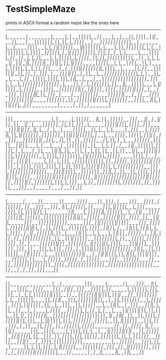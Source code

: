 # TestSimpleMaze
prints in ASCII format a random maze like the ones here

  _ _ _ _ _ _ _ _ _ _ _ _ _ _ _ _ _ _ _ _ _ _ _ _ _ _ _ _ _ _ _
|_     _ _ _ _ _  |  _   _ _ _   _ _ _  |_ _ _ _  |_  |  _ _  | |
|  _|_      |_ _ _| |_ _ _ _  |_   _ _|_ _   _ _|_  |_ _|   |_  |
|  _  | |_|    _   _   _    |_  |_ _ _   _|_ _ _  | |   | | |   |
|_  | |_  | |_  |_ _| |_ _|_ _|_ _ _ _|_ _   _ _| |_ _|_ _|_ _| |
| | | |_ _|_  |_ _  |  _     _ _ _ _ _    |_ _  |_ _ _ _      | |
|   |  _ _  |_  |_ _|_  |_|   |   |   | |_    |  _   _  |_|_| | |
| | |     |_  |_ _ _  |_  | |_ _| | | |_  | | |_  |_  |_ _  | | |
| | | | |_  |_    | | |  _|  _  |_ _| |_ _| |_  |_ _|_ _  |_|_ _|
| | | |_  | | | |_ _| |_  |_ _|  _  |_ _  |_  |_ _ _ _  |_ _ _  |
| | | |_ _|  _|  _  |_  |_ _  |_  |_   _|_  |_   _ _  |_  |_  | |
| | |_  |_ _|   |_ _| |  _  |_  |_ _|_    |_ _|   | |_  |   | | |
| |   |_ _  | |  _    |_  |_  |_ _    |_|_ _  | |_|_ _ _|_|_ _| |
| | |_|  _ _| |_  |_|_  |_  | |_  |_|_  |  _| |_ _ _ _   _  |  _|
| |_  |_ _  |_  |_ _  |  _| |_  |_ _  | |_  |  _ _ _  |_  | | | |
|_  |  _  |_  |   |_ _|   |_  |_ _ _ _|_ _ _|_   _  | | | |_|_ _|
| | |_ _|   | |_|_  | | |   |_ _  |_ _ _   _  | |_ _|_ _|_ _ _  |
| | |   | |_|_ _  | |_ _| |  _ _|_ _  |  _|  _|_   _    |  _ _ _|
| | |_| |_  |_ _ _|_ _  | |_ _  |_ _ _| | | |   |_ _| | |_  |  _|
| |_  |_  |_  |  _ _  | |_ _  |_ _ _  |_ _|_ _|_ _  | | | | |_  |
| | |_  | | |_ _|   |_|_ _  |_ _ _ _|_   _   _  |  _| |_ _| |  _|
| | | |_ _|   |  _|_  |   | |_  |  _  |_ _|_  | |_  |_ _  |_ _| |
| | | | |  _| |_  | |_ _| |   |_ _  |_ _ _  | |_ _|_ _  |_     _|
| | | | |_  |_  | |_ _   _|_|_ _  | |   | | |_ _   _  |_  |_|_  |
| | |  _  |_ _| | |   | |  _ _  | |_ _|_  |_ _ _|   | | | |     |
|   |_|  _|  _ _| |_| | | |  _ _| |_  |  _|  _  | | | |  _| |_| |
| |_ _ _|  _ _  |_ _ _|_ _|_  |_ _  | | |  _|  _| |_|_|_  | |_ _|
| |_ _   _|  _ _ _ _|  _ _  | |  _|_ _| |_  |_ _|_ _ _ _ _|_   _|
| |   |_  |_|    _ _ _|  _ _| |_ _ _   _|  _|   |   |_ _    |_  |
|_ _|_  | |  _|_  |   |_|  _ _ _ _  |_  | |  _|_ _|_  |  _|_ _  |
|  _ _| | | |   |_ _|_  |_|   |   |_  | |_ _|     |   |_  |  _| |
|_ _   _ _|_ _|_  |   |_ _ _|_| |_  |   |   |_| |_ _|_  |_ _|  _|
|_ _ _ _ _ _ _ _ _ _|_ _ _ _ _ _|_ _ _|_ _|_ _ _|_ _ _ _ _ _ _  |

  _ _ _ _ _ _ _ _ _ _ _ _ _ _ _ _ _ _ _ _ _ _ _ _ _ _ _ _ _ _ _
| |   |  _ _   _ _ _     _ _     _ _ _ _ _  |_  |  _ _ _ _  |_  |
|  _|_ _|   |  _ _  |_|_    | |  _ _|    _|_  |  _| |  _ _ _|   |
|  _   _  |_|_ _  |_ _  |_| | |_ _  | |_ _  |_|_ _  |_ _ _ _| | |
|   |_ _|    _  |_    |_  | |_   _|_ _|   |_   _  |_ _ _ _ _ _| |
| |_    |_|   |_  | |_ _| |  _| |  _   _|_  |_ _|_ _ _ _ _   _| |
|   |_|_  |_|  _| |_ _  |_|_  |_ _ _|_ _  |_ _  |  _ _ _ _|_  | |
| |_ _  |   |_  |_ _  |_    |_ _   _ _  |  _ _| |_  |  _ _  |_ _|
|   | | |_|_  |     |_  |_|     | | |  _| |   |_ _ _|_  |_ _|   |
| |_ _|_ _  | | |_|   |_  |_| | | | |_  |_ _|_ _   _  |_ _ _ _| |
| |    _  | | |_  | |_ _|_  | |_| |_ _ _|  _   _|  _|_ _|  _ _ _|
| | |   |_ _|_  |_|_   _  | |_  |_ _   _|_  |_  | |  _  | |  _ _|
| | | |  _ _  |_    |_  | |_ _|_ _  |_ _ _ _| | |_ _|_ _| |_ _  |
| | | |_ _  |   |_|_  | |_ _   _  |_  |  _ _  |_ _ _      |  _ _|
| | |_  | | | |  _  | |_ _  |_  |_ _| |  _ _|  _ _  | |_|_ _    |
| | | | |_ _| |_ _| |_    |_ _|_ _  |_ _ _  |  _  | |_ _ _  | |_|
|_|_ _|_    |_ _ _|_  | |_  |  _  |_      | |_  | |_   _  | |_  |
|  _ _  |_|_  |_   _ _|  _| |_  |_  |_| | |_  | |_  |  _| | | | |
| |   |_ _  |_  |   | |   |_ _|_ _|_  | | | | | |_ _|_  |_|_ _| |
|_ _|_  | |_ _| | | |_ _|_ _ _ _ _  | | | |_ _|  _ _  |_ _  |  _|
|  _  | |_    | |_|_  |  _ _ _ _  |_ _| |_ _  |_  | | |_ _ _|_  |
| | | | |   | | |   |_ _|   |_ _ _|  _|     |_  |_ _|  _  |  _| |
| | | | |_| |_ _| |_  |   | |  _  |_  | | | |_ _|   |_  | |_  | |
| |_ _|_  |_  | |_  | | | |_ _|  _| | | |_|_   _| |_  | |_  |_ _|
|  _|   |_  | | |  _|_ _| |_ _ _  | | |_    |_  | |  _|_ _|_    |
| |  _|_ _| | | |   | |  _ _  |  _| |_  |_| | | | |_ _  |   | | |
| |   |  _ _| | |_|_ _|_ _  | |_ _  | |_  | | | |_  |  _| | | |_|
| | |_ _|   |_ _|   |  _ _ _|   |  _|   | |_ _|   |_| |  _| |_  |
| | |   | |_  |  _| | |  _  |_| | |  _|_  |  _| | | |  _|   |  _|
| | | | |_ _| |_  |_| | |  _|  _| | |  _ _|_  | | | |_|   |_ _  |
| | | |_    |_  |_  | | |_  |_ _| | |_ _ _  |_ _| |_ _ _| |_   _|
| |_ _|   |_  |   |_ _| | |_  |  _| | |  _ _|   |_ _  | |   |_  |
|_ _ _ _|_ _|_ _|_ _ _ _|_ _ _ _ _ _|_ _ _ _ _|_ _ _ _|_ _|_ _| |
  _ _ _ _ _ _ _ _ _ _ _ _ _ _ _ _ _ _ _ _ _ _ _ _ _ _ _ _ _ _ _
|_   _   _ _ _ _|    _ _ _ _    |_  |  _ _ _ _ _  | |  _ _ _ _ _|
| |   |_ _ _ _  | |  _  |  _| |_ _ _|  _ _ _  | | |  _   _ _|   |
|  _|_ _    | | | | |_ _|   |_ _  |  _|_ _ _ _|_ _|_  |_ _ _ _| |
|    _  |_| |_ _| | |   | |_  |_ _| |  _ _ _    |   |_  |_    |_|
| |_  |   |_   _  |_ _| |  _|_ _ _ _ _   _  | |_ _|_  |_  | |_  |
|   | |_|   |_  |_    |_ _ _ _ _ _ _ _|   |_|_ _ _  |_ _|_ _| | |
| |_|_  | |   | | | |_ _    |_ _  |   |_|_ _ _    | |    _|   | |
|     | | | |_|_ _|     | |_  |  _| |_ _  |   | | | | | |  _|_ _|
| | |_| |_|_  |  _ _| | |   | |_ _ _| |  _| | | |_|_ _|_ _|  _  |
| |   |_ _  | |_ _  | |_| |_|_ _ _ _ _ _|  _| |_ _ _    |  _|  _|
| | |   |_ _|   |_ _|   |_ _ _ _ _ _   _|_  | |  _  | |_| | |_  |
| | |_|_    | |   |  _|  _ _   _  | | |  _ _| |_  | |_  |_ _| | |
| | |   |_| |_|_| |_ _|_ _  |   |_ _| |_  | |_ _ _|_  |   |   | |
| |_ _| |  _|   |_   _   _| |_|_   _|_  |_ _|  _ _  | |_| | |_ _|
|     |_| |_  |_  |_ _|_  | |  _|  _  |_ _  |_|  _ _|_  |_ _|   |
| |_|_  | |  _  |_ _ _  | |_|_  |   |_ _  |_  |_ _ _  |_  |  _|_|
| |  _ _| | | |   |  _ _|_ _  | |_|_    |   |  _|  _ _|  _|_ _  |
| |_  | | | | | | |_  |  _  | |_ _  | | |_| |_  | |   | |  _ _ _|
| | |_ _| | |_ _|_  |_ _|  _|_ _ _ _| |_  |_  | |_ _| |  _| |   |
| |_  |   |_ _ _|  _|  _ _|  _ _   _  | |_  | |_    |_  |   |_| |
|_ _ _| |  _|   | |  _|   |_ _  |_|   | |  _|   |_|_  |_ _|_  | |
|_ _ _  |   | |_| |_  | |_ _  | |  _|  _| |_ _|_ _  | |   |_ _  |
|  _ _  | | |_  |_  | | |  _ _| | |  _  |_ _  |   | | |_|_  |  _|
|_  |   | |  _| |  _|  _|_  |  _| |_  |_ _  |_ _|_| |_ _  | |_  |
| | | | | |_ _ _|   |_|  _| |   |   |_ _  |_ _ _  | |   | | |  _|
| | | | |_|  _ _ _|_ _ _|  _|_| |_| |  _|_  |_  | |_ _|_| | |_  |
| | |_|_  | |  _|  _ _ _  |   |_  | | |   |_  | |_ _ _  |_ _| | |
|_ _|  _ _| |_  | |   |  _ _|_ _ _| |_ _|_  |_ _|  _ _   _  |  _|
|  _ _    |_  | | | |_ _|  _ _ _  | |  _ _ _|    _|  _ _|_ _|_  |
|_  | | |_  | | | | |_  | |  _ _| | | |_ _   _| |  _|   |   |   |
| | |_ _|  _| | | |_ _ _| |_  |  _| | |   |_  | |_  | |_ _| | | |
|_ _|_ _ _ _|_ _|_ _ _ _|_ _ _|_ _ _|_ _|_ _ _|_ _|_ _|_ _ _ _| |
  _ _ _ _ _ _ _ _ _ _ _ _ _ _ _ _ _ _ _ _ _ _ _ _ _ _ _ _ _ _ _
| |  _ _ _ _ _   _ _ _ _ _ _ _   _  |_ _  |  _ _ _ _ _   _ _  | |
|  _ _ _   _  |_ _   _ _   _ _|_  |_ _ _ _| | |  _ _  |_|   |_  |
|  _ _  | | | |_ _ _|   |  _|   |_ _ _ _   _|_ _|  _|_ _ _|_  |_|
|  _  | |_ _|  _   _  | |_  | | |_  |  _|_   _ _ _ _   _    |_  |
| |   |    _|_  |_ _| |_  |_ _|_  | |_ _  |  _  |_  |_  | | |  _|
| | |_| | |   |_ _  |  _|_ _ _  | |  _|  _|  _|_  |_  |_| |_|_  |
| |_  | | |_|_ _ _ _|   |_ _  | | | |  _| |_  | |   |_  |_ _  | |
|   | | |_ _   _ _  | |_   _| | |_|  _ _  | | |_ _|_ _| |   | | |
|_| | |_ _  |  _  | |_  |   | | |  _|_  |  _|_ _   _  |_ _| |_ _|
|  _|_ _  | |_  | |_  | |_| |_ _|_  |  _|_   _  |   |_ _  |_ _  |
| |_ _  | |_  | |  _| |_  |  _ _    |_ _  |  _|_| |_ _ _|_ _  | |
|  _ _ _|   | |_|_  |_  | |_ _  | |  _ _ _|  _  |_ _ _ _  |_ _| |
| |  _ _  | | |   |_  | |_  |_ _| |_ _    |_ _|_ _   _  |_ _ _  |
|_|_  |   | | |_|_  | |_  |     |_  | | |_ _  |   |_  |_|  _  | |
|   | | | |_|_ _   _|  _| | | |  _|_ _|_    |_ _| | |_  |_  | | |
| | | | |    _  |_|  _  | |_|_|_ _      | |_ _  | |_  | | | |_ _|
| | | | |_| | |_  | |   |_ _  |_  |_|_| | |   | |_  | | |_ _|  _|
| |_ _|_  | |_ _ _| | |_   _|_  |_ _  | |_ _|_| | | | | |  _ _  |
| |_  |  _|    _ _| |_  |  _  |_ _  | |  _ _  | |_ _| |_ _|_ _ _|
|_ _ _| |  _|_    |_  | |_ _|    _|_ _|_ _|   |    _ _ _ _ _ _  |
|  _ _| |_ _  | | |_ _|_ _  |_|_  |  _ _  | |_| |_ _ _ _ _ _  | |
|_ _  |     | | |_ _ _ _  |_  | | | |_  | |_  |_ _  |  _ _  |_| |
| |  _| |_| | |_|  _ _ _|_  |_ _| | |   |_ _| |_ _ _| |   |_|  _|
| |_  |_  | |_ _ _|   |   |_ _  | |_ _| |   |_  |_   _| |_  |_  |
| |  _|_ _|_ _  |  _|_ _|_  | | |     |_ _|_  |_  |_  | |  _|  _|
| |_ _ _  |  _| | |  _ _  |_ _| |_| |_ _ _ _|_ _ _| |_ _|_  |_  |
|   | |  _|   |_ _|_  |  _|   |_  |  _ _ _ _ _ _ _ _ _    |_ _ _|
| |_ _| |  _|_ _ _  | | |_  |_  | |_ _  |  _ _ _ _  |   |_  |_  |
|_  |  _|_  |  _  |_ _|_|  _|  _|     | | |  _ _  |_ _|_  |_  | |
|  _| |  _ _| |  _|  _  | |_ _  |_| | | | | |  _| |    _ _|  _| |
|_   _ _|_ _  |_  | |  _| |   |_  |_| | | | |_  | | | |_ _ _   _|
|_ _ _ _ _ _ _|_ _ _|_ _ _|_|_ _ _ _ _|_|_ _ _|_ _|_|_ _ _ _|_  |
